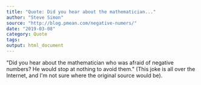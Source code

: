 ```yaml
---
title: "Quote: Did you hear about the mathematician..."
author: "Steve Simon"
source: "http://blog.pmean.com/negative-numers/"
date: "2019-03-08"
category: Quote
tags: 
output: html_document
---
```


"Did you hear about the mathematician who was afraid of negative
numbers? He would stop at nothing to avoid them." (This joke is all over
the Internet, and I'm not sure where the original source would be).

<!---more--->



